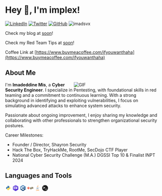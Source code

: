 # Hey 👋, I'm implex!

<a href="www.linkedin.com/in/mishabimadeddine" target="_blank"><img src="https://img.shields.io/badge/LinkedIn-%230077B5.svg?&style=flat-square&logo=linkedin&logoColor=white" alt="LinkedIn"></a>
<a href="https://twitter.com/imadsvx" target="_blank"><img src="https://img.shields.io/badge/-Twitter-1ca0f1?style=flat-square&labelColor=1ca0f1&logo=twitter&logoColor=white" alt="Twitter"></a>
<a href="https://github.com/imadsvx/" target="_blank"><img src="https://img.shields.io/badge/-GitHub-181717?style=flat-square&logo=github" alt="GitHub"></a>
<a align="left"> <img src="https://komarev.com/ghpvc/?username=imadsvx&label=Profile%20views&color=0e75b6&style=flat" alt="imadsvx" /> </a>

Check my blog at [soon](soon)!

Check my Red Team Tips at [soon](soon)!

Coffee Link at [https://www.buymeacoffee.com/ifyouwanthaha](https://www.buymeacoffee.com/ifyouwanthaha)

## About Me

<img align="right" width=280 alt="GIF" src="https://media.tenor.com/dHk-LfzHrtwAAAAi/linux-computer.gif"/>  


I'm **Imadeddine Mis**, a **Cyber Security Engineer**. I specialize in Pentesting, with foundational skills in red teaming and a commitment to continuous learning. With a strong background in identifying and exploiting vulnerabilities, I focus on simulating advanced attacks to enhance system security.

Passionate about ongoing improvement, I enjoy sharing my knowledge and collaborating with other professionals to strengthen organizational security postures.

Career Milestones:
* Founder / Director, Shayron Security
* Hack The Box, TryHackMe, RootMe, SecDojo CTF Player
* National Cyber Security Challenge (M.A.) DGSSI Top 10 & Finalist INPT 2024


## Languages and Tools

<code><img height="20" src="https://raw.githubusercontent.com/github/explore/80688e429a7d4ef2fca1e82350fe8e3517d3494d/topics/python/python.png"></code>
<code><img height="20" src="https://raw.githubusercontent.com/github/explore/80688e429a7d4ef2fca1e82350fe8e3517d3494d/topics/csharp/csharp.png"></code>
<code><img height="20" src="https://raw.githubusercontent.com/github/explore/80688e429a7d4ef2fca1e82350fe8e3517d3494d/topics/cpp/cpp.png"></code>
<code><img height="20" src="https://raw.githubusercontent.com/github/explore/80688e429a7d4ef2fca1e82350fe8e3517d3494d/topics/git/git.png"></code>
<code><img height="20" src="https://raw.githubusercontent.com/github/explore/80688e429a7d4ef2fca1e82350fe8e3517d3494d/topics/java/java.png"></code>
<code><img height="20" src="https://raw.githubusercontent.com/github/explore/80688e429a7d4ef2fca1e82350fe8e3517d3494d/topics/terminal/terminal.png"></code>



